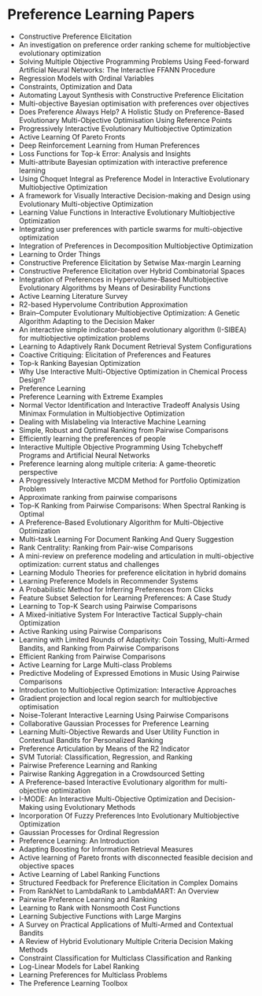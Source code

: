 # Preference Learning Papers


<ul>

                             

 <li><a target="_blank" href="https://github.com/manjunath5496/Preference-Learning-Papers/blob/master/p(1).pdf" style="text-decoration:none;">Constructive Preference Elicitation</a></li>

 <li><a target="_blank" href="https://github.com/manjunath5496/Preference-Learning-Papers/blob/master/p(2).pdf" style="text-decoration:none;">An investigation on preference order ranking scheme for multiobjective evolutionary optimization</a></li>

<li><a target="_blank" href="https://github.com/manjunath5496/Preference-Learning-Papers/blob/master/p(3).pdf" style="text-decoration:none;">Solving Multiple Objective Programming Problems Using Feed-forward Artificial Neural Networks: The Interactive FFANN Procedure</a></li>
 <li><a target="_blank" href="https://github.com/manjunath5496/Preference-Learning-Papers/blob/master/p(4).pdf" style="text-decoration:none;">Regression Models with Ordinal Variables</a></li>                              
<li><a target="_blank" href="https://github.com/manjunath5496/Preference-Learning-Papers/blob/master/p(5).pdf" style="text-decoration:none;">Constraints, Optimization and Data</a></li>
<li><a target="_blank" href="https://github.com/manjunath5496/Preference-Learning-Papers/blob/master/p(6).pdf" style="text-decoration:none;">Automating Layout Synthesis
with Constructive Preference Elicitation</a></li>
 <li><a target="_blank" href="https://github.com/manjunath5496/Preference-Learning-Papers/blob/master/p(7).pdf" style="text-decoration:none;">Multi-objective Bayesian optimisation with preferences over objectives</a></li>

 <li><a target="_blank" href="https://github.com/manjunath5496/Preference-Learning-Papers/blob/master/p(8).pdf" style="text-decoration:none;"> Does Preference Always Help? A Holistic Study on Preference-Based Evolutionary Multi-Objective Optimisation Using Reference Points </a></li>
   <li><a target="_blank" href="https://github.com/manjunath5496/Preference-Learning-Papers/blob/master/p(9).pdf" style="text-decoration:none;">Progressively Interactive Evolutionary Multiobjective Optimization</a></li>
  
   
 <li><a target="_blank" href="https://github.com/manjunath5496/Preference-Learning-Papers/blob/master/p(10).pdf" style="text-decoration:none;">Active Learning Of Pareto
Fronts </a></li>                              
<li><a target="_blank" href="https://github.com/manjunath5496/Preference-Learning-Papers/blob/master/p(11).pdf" style="text-decoration:none;">Deep Reinforcement Learning
from Human Preferences</a></li>
<li><a target="_blank" href="https://github.com/manjunath5496/Preference-Learning-Papers/blob/master/p(12).pdf" style="text-decoration:none;">Loss Functions for Top-k Error: Analysis and Insights</a></li>
<li><a target="_blank" href="https://github.com/manjunath5496/Preference-Learning-Papers/blob/master/p(13).pdf" style="text-decoration:none;">Multi-attribute Bayesian optimization with interactive preference learning</a></li>

<li><a target="_blank" href="https://github.com/manjunath5496/Preference-Learning-Papers/blob/master/p(14).pdf" style="text-decoration:none;">Using Choquet Integral as Preference Model in Interactive Evolutionary Multiobjective Optimization</a></li>
                              
<li><a target="_blank" href="https://github.com/manjunath5496/Preference-Learning-Papers/blob/master/p(15).pdf" style="text-decoration:none;">A framework for Visually Interactive Decision-making and Design using Evolutionary Multi-objective Optimization</a></li>

<li><a target="_blank" href="https://github.com/manjunath5496/Preference-Learning-Papers/blob/master/p(16).pdf" style="text-decoration:none;">Learning Value Functions in Interactive Evolutionary Multiobjective Optimization</a></li>

  <li><a target="_blank" href="https://github.com/manjunath5496/Preference-Learning-Papers/blob/master/p(17).pdf" style="text-decoration:none;">Integrating user preferences with particle swarms for multi-objective optimization</a></li>   
  
<li><a target="_blank" href="https://github.com/manjunath5496/Preference-Learning-Papers/blob/master/p(18).pdf" style="text-decoration:none;">Integration of Preferences in Decomposition Multiobjective Optimization</a></li> 

  
<li><a target="_blank" href="https://github.com/manjunath5496/Preference-Learning-Papers/blob/master/p(19).pdf" style="text-decoration:none;">Learning to Order Things</a></li> 

<li><a target="_blank" href="https://github.com/manjunath5496/Preference-Learning-Papers/blob/master/p(20).pdf" style="text-decoration:none;">Constructive Preference Elicitation by Setwise Max-margin Learning</a></li>

<li><a target="_blank" href="https://github.com/manjunath5496/Preference-Learning-Papers/blob/master/p(21).pdf" style="text-decoration:none;">Constructive Preference Elicitation over Hybrid Combinatorial Spaces</a></li>
<li><a target="_blank" href="https://github.com/manjunath5496/Preference-Learning-Papers/blob/master/p(22).pdf" style="text-decoration:none;">Integration of Preferences in Hypervolume-Based Multiobjective Evolutionary Algorithms by Means of Desirability Functions</a></li> 
 <li><a target="_blank" href="https://github.com/manjunath5496/Preference-Learning-Papers/blob/master/p(23).pdf" style="text-decoration:none;">Active Learning Literature Survey</a></li> 
 

   <li><a target="_blank" href="https://github.com/manjunath5496/Preference-Learning-Papers/blob/master/p(24).pdf" style="text-decoration:none;">R2-based Hypervolume Contribution Approximation</a></li>
 
   <li><a target="_blank" href="https://github.com/manjunath5496/Preference-Learning-Papers/blob/master/p(25).pdf" style="text-decoration:none;">Brain–Computer Evolutionary Multiobjective Optimization: A Genetic Algorithm Adapting to the Decision Maker</a></li>                              
 <li><a target="_blank" href="https://github.com/manjunath5496/Preference-Learning-Papers/blob/master/p(26).pdf" style="text-decoration:none;">An interactive simple indicator-based evolutionary algorithm (I-SIBEA) for multiobjective optimization problems</a></li>
 <li><a target="_blank" href="https://github.com/manjunath5496/Preference-Learning-Papers/blob/master/p(27).pdf" style="text-decoration:none;">Learning to Adaptively Rank Document Retrieval System Configurations</a></li>
   
 
   <li><a target="_blank" href="https://github.com/manjunath5496/Preference-Learning-Papers/blob/master/p(28).pdf" style="text-decoration:none;">Coactive Critiquing: Elicitation of Preferences and Features</a></li>
 
   <li><a target="_blank" href="https://github.com/manjunath5496/Preference-Learning-Papers/blob/master/p(29).pdf" style="text-decoration:none;">Top-k Ranking Bayesian Optimization </a></li>                              

  <li><a target="_blank" href="https://github.com/manjunath5496/Preference-Learning-Papers/blob/master/p(30).pdf" style="text-decoration:none;">Why Use Interactive Multi-Objective Optimization in Chemical Process Design?</a></li>
 
   <li><a target="_blank" href="https://github.com/manjunath5496/Preference-Learning-Papers/blob/master/p(31).pdf" style="text-decoration:none;">Preference Learning</a></li> 
    <li><a target="_blank" href="https://github.com/manjunath5496/Preference-Learning-Papers/blob/master/p(32).pdf" style="text-decoration:none;">Preference Learning with Extreme Examples</a></li> 

   <li><a target="_blank" href="https://github.com/manjunath5496/Preference-Learning-Papers/blob/master/p(33).pdf" style="text-decoration:none;">Normal Vector Identification and Interactive Tradeoff Analysis Using Minimax Formulation in Multiobjective Optimization</a></li>                              

  <li><a target="_blank" href="https://github.com/manjunath5496/Preference-Learning-Papers/blob/master/p(34).pdf" style="text-decoration:none;">Dealing with Mislabeling via Interactive Machine Learning</a></li> 
 
  <li><a target="_blank" href="https://github.com/manjunath5496/Preference-Learning-Papers/blob/master/p(35).pdf" style="text-decoration:none;">Simple, Robust and Optimal
Ranking from Pairwise Comparisons</a></li> 

  <li><a target="_blank" href="https://github.com/manjunath5496/Preference-Learning-Papers/blob/master/p(36).pdf" style="text-decoration:none;">Efficiently learning the preferences of people</a></li> 
 
<li><a target="_blank" href="https://github.com/manjunath5496/Preference-Learning-Papers/blob/master/p(37).pdf" style="text-decoration:none;">Interactive Multiple Objective
Programming Using Tchebycheff Programs and Artificial Neural Networks</a></li>
 <li><a target="_blank" href="https://github.com/manjunath5496/Preference-Learning-Papers/blob/master/p(38).pdf" style="text-decoration:none;">Preference learning along multiple criteria: A game-theoretic perspective</a></li>
<li><a target="_blank" href="https://github.com/manjunath5496/Preference-Learning-Papers/blob/master/p(39).pdf" style="text-decoration:none;">A Progressively Interactive MCDM Method for Portfolio Optimization Problem</a></li>
 <li><a target="_blank" href="https://github.com/manjunath5496/Preference-Learning-Papers/blob/master/p(40).pdf" style="text-decoration:none;">Approximate ranking from pairwise comparisons</a></li>                              
<li><a target="_blank" href="https://github.com/manjunath5496/Preference-Learning-Papers/blob/master/p(41).pdf" style="text-decoration:none;">Top-K Ranking from Pairwise Comparisons: When Spectral Ranking is Optimal</a></li>
<li><a target="_blank" href="https://github.com/manjunath5496/Preference-Learning-Papers/blob/master/p(42).pdf" style="text-decoration:none;">A Preference-Based Evolutionary Algorithm for Multi-Objective Optimization</a></li>
 
  <li><a target="_blank" href="https://github.com/manjunath5496/Preference-Learning-Papers/blob/master/p(43).pdf" style="text-decoration:none;">Multi-task Learning For Document Ranking And Query Suggestion</a></li>
 <li><a target="_blank" href="https://github.com/manjunath5496/Preference-Learning-Papers/blob/master/p(44).pdf" style="text-decoration:none;">Rank Centrality: Ranking from Pair-wise Comparisons</a></li>
   <li><a target="_blank" href="https://github.com/manjunath5496/Preference-Learning-Papers/blob/master/p(45).pdf" style="text-decoration:none;">A mini-review on preference modeling and articulation in multi-objective optimization: current status and challenges</a></li>  
   
<li><a target="_blank" href="https://github.com/manjunath5496/Preference-Learning-Papers/blob/master/p(46).pdf" style="text-decoration:none;">Learning Modulo Theories for preference elicitation in hybrid domains</a></li> 
                             
<li><a target="_blank" href="https://github.com/manjunath5496/Preference-Learning-Papers/blob/master/p(47).pdf" style="text-decoration:none;">Learning Preference Models in
Recommender Systems</a></li>
<li><a target="_blank" href="https://github.com/manjunath5496/Preference-Learning-Papers/blob/master/p(48).pdf" style="text-decoration:none;">A Probabilistic Method for
Inferring Preferences from Clicks</a></li>

<li><a target="_blank" href="https://github.com/manjunath5496/Preference-Learning-Papers/blob/master/p(49).pdf" style="text-decoration:none;">Feature Subset Selection for Learning Preferences: A Case Study</a></li>
                              
<li><a target="_blank" href="https://github.com/manjunath5496/Preference-Learning-Papers/blob/master/p(50).pdf" style="text-decoration:none;">Learning to Top-K Search using Pairwise Comparisons</a></li>
<li><a target="_blank" href="https://github.com/manjunath5496/Preference-Learning-Papers/blob/master/p(51).pdf" style="text-decoration:none;">A Mixed-initiative System For Interactive Tactical Supply-chain Optimization</a></li>
<li><a target="_blank" href="https://github.com/manjunath5496/Preference-Learning-Papers/blob/master/p(52).pdf" style="text-decoration:none;">Active Ranking using Pairwise Comparisons</a></li>

<li><a target="_blank" href="https://github.com/manjunath5496/Preference-Learning-Papers/blob/master/p(53).pdf" style="text-decoration:none;">Learning with Limited Rounds of Adaptivity: Coin Tossing, Multi-Armed Bandits, and Ranking from Pairwise Comparisons</a></li>
 
<li><a target="_blank" href="https://github.com/manjunath5496/Preference-Learning-Papers/blob/master/p(54).pdf" style="text-decoration:none;">Efficient Ranking from Pairwise Comparisons</a></li>

<li><a target="_blank" href="https://github.com/manjunath5496/Preference-Learning-Papers/blob/master/p(55).pdf" style="text-decoration:none;">Active Learning for Large Multi-class Problems</a></li>
 
  <li><a target="_blank" href="https://github.com/manjunath5496/Preference-Learning-Papers/blob/master/p(56).pdf" style="text-decoration:none;">Predictive Modeling of Expressed Emotions in Music Using Pairwise Comparisons </a></li>                              

  <li><a target="_blank" href="https://github.com/manjunath5496/Preference-Learning-Papers/blob/master/p(57).pdf" style="text-decoration:none;">Introduction to Multiobjective Optimization: Interactive Approaches</a></li>
 
   <li><a target="_blank" href="https://github.com/manjunath5496/Preference-Learning-Papers/blob/master/p(58).pdf" style="text-decoration:none;">Gradient projection and local region search for multiobjective optimisation</a></li>
    <li><a target="_blank" href="https://github.com/manjunath5496/Preference-Learning-Papers/blob/master/p(59).pdf" style="text-decoration:none;">Noise-Tolerant Interactive Learning Using Pairwise Comparisons</a></li>
 
  <li><a target="_blank" href="https://github.com/manjunath5496/Preference-Learning-Papers/blob/master/p(60).pdf" style="text-decoration:none;">Collaborative Gaussian Processes for Preference Learning </a></li>
 
   <li><a target="_blank" href="https://github.com/manjunath5496/Preference-Learning-Papers/blob/master/p(61).pdf" style="text-decoration:none;">Learning Multi-Objective Rewards and User Utility Function in Contextual Bandits for Personalized Ranking</a></li>
 
   <li><a target="_blank" href="https://github.com/manjunath5496/Preference-Learning-Papers/blob/master/p(62).pdf" style="text-decoration:none;">Preference Articulation by Means of the R2 Indicator</a></li>
 
   <li><a target="_blank" href="https://github.com/manjunath5496/Preference-Learning-Papers/blob/master/p(63).pdf" style="text-decoration:none;">SVM Tutorial: Classification, Regression, and Ranking</a></li>                              

  <li><a target="_blank" href="https://github.com/manjunath5496/Preference-Learning-Papers/blob/master/p(64).pdf" style="text-decoration:none;">Pairwise Preference Learning and Ranking</a></li>
 
   <li><a target="_blank" href="https://github.com/manjunath5496/Preference-Learning-Papers/blob/master/p(65).pdf" style="text-decoration:none;">Pairwise Ranking Aggregation in a Crowdsourced Setting </a></li> 

   <li><a target="_blank" href="https://github.com/manjunath5496/Preference-Learning-Papers/blob/master/p(66).pdf" style="text-decoration:none;">A Preference-based Interactive Evolutionary algorithm for multi-objective optimization</a></li> 
 
   <li><a target="_blank" href="https://github.com/manjunath5496/Preference-Learning-Papers/blob/master/p(67).pdf" style="text-decoration:none;">I-MODE: An Interactive Multi-Objective Optimization and Decision-Making using Evolutionary Methods</a></li>                              

  <li><a target="_blank" href="https://github.com/manjunath5496/Preference-Learning-Papers/blob/master/p(68).pdf" style="text-decoration:none;">Incorporation Of Fuzzy Preferences Into Evolutionary Multiobjective Optimization</a></li> 
 
  
   <li><a target="_blank" href="https://github.com/manjunath5496/Preference-Learning-Papers/blob/master/p(69).pdf" style="text-decoration:none;">Gaussian Processes for Ordinal Regression</a></li>                              

  <li><a target="_blank" href="https://github.com/manjunath5496/Preference-Learning-Papers/blob/master/p(70).pdf" style="text-decoration:none;">Preference Learning: An Introduction</a></li> 
  
 
 <li><a target="_blank" href="https://github.com/manjunath5496/Preference-Learning-Papers/blob/master/p(71).pdf" style="text-decoration:none;">Adapting Boosting for Information Retrieval Measures</a></li>
 
 <li><a target="_blank" href="https://github.com/manjunath5496/Preference-Learning-Papers/blob/master/p(72).pdf" style="text-decoration:none;">Active learning of Pareto fronts with disconnected feasible decision and objective spaces</a></li> 
 
 
 <li><a target="_blank" href="https://github.com/manjunath5496/Preference-Learning-Papers/blob/master/p(73).pdf" style="text-decoration:none;">Active Learning of Label Ranking Functions</a></li>
  <li><a target="_blank" href="https://github.com/manjunath5496/Preference-Learning-Papers/blob/master/p(74).pdf" style="text-decoration:none;">Structured Feedback for Preference Elicitation in Complex Domains</a></li>
    <li><a target="_blank" href="https://github.com/manjunath5496/Preference-Learning-Papers/blob/master/p(75).pdf" style="text-decoration:none;">From RankNet to LambdaRank to
LambdaMART: An Overview</a></li>                        
<li><a target="_blank" href="https://github.com/manjunath5496/Preference-Learning-Papers/blob/master/p(76).pdf" style="text-decoration:none;">Pairwise Preference Learning and Ranking</a></li>

 <li><a target="_blank" href="https://github.com/manjunath5496/Preference-Learning-Papers/blob/master/p(77).pdf" style="text-decoration:none;">Learning to Rank with Nonsmooth Cost Functions</a></li> 
 
 
 <li><a target="_blank" href="https://github.com/manjunath5496/Preference-Learning-Papers/blob/master/p(78).pdf" style="text-decoration:none;">Learning Subjective Functions
with Large Margins</a></li>
  <li><a target="_blank" href="https://github.com/manjunath5496/Preference-Learning-Papers/blob/master/p(79).pdf" style="text-decoration:none;">A Survey on Practical Applications of Multi-Armed and Contextual Bandits</a></li>


 <li><a target="_blank" href="https://github.com/manjunath5496/Preference-Learning-Papers/blob/master/p(80).pdf" style="text-decoration:none;">A Review of Hybrid Evolutionary Multiple Criteria Decision Making Methods</a></li> 
 
 
 <li><a target="_blank" href="https://github.com/manjunath5496/Preference-Learning-Papers/blob/master/p(81).pdf" style="text-decoration:none;">Constraint Classification for Multiclass Classification and Ranking</a></li>
  <li><a target="_blank" href="https://github.com/manjunath5496/Preference-Learning-Papers/blob/master/p(82).pdf" style="text-decoration:none;">Log-Linear Models for Label Ranking</a></li>

 <li><a target="_blank" href="https://github.com/manjunath5496/Preference-Learning-Papers/blob/master/p(83).pdf" style="text-decoration:none;">Learning Preferences for Multiclass Problems</a></li>
  <li><a target="_blank" href="https://github.com/manjunath5496/Preference-Learning-Papers/blob/master/p(84).pdf" style="text-decoration:none;">The Preference Learning Toolbox</a></li>

 </ul>
   
   
   
   
